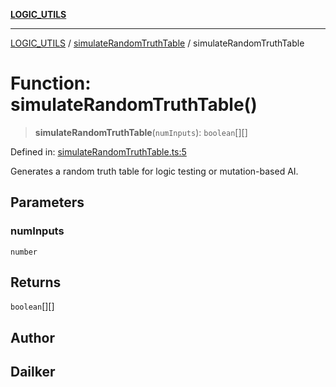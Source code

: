 [**LOGIC_UTILS**](../../README.md)

***

[LOGIC_UTILS](../../README.md) / [simulateRandomTruthTable](../README.md) / simulateRandomTruthTable

# Function: simulateRandomTruthTable()

> **simulateRandomTruthTable**(`numInputs`): `boolean`[][]

Defined in: [simulateRandomTruthTable.ts:5](https://github.com/dailker/everyutil/blob/db1e809d4c097dd2ba5f952e07c115f09a518c6c/src/logic/simulateRandomTruthTable.ts#L5)

Generates a random truth table for logic testing or mutation-based AI.

## Parameters

### numInputs

`number`

## Returns

`boolean`[][]

## Author

## Dailker
